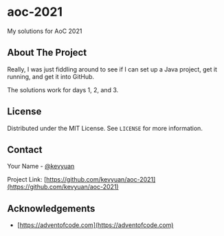 # aoc-2021
 My solutions for AoC 2021



<!-- ABOUT THE PROJECT -->
## About The Project

Really, I was just fiddling around to see if I can set up a Java project, get it running, and get it into GitHub.  

The solutions work for days 1, 2, and 3. 


<!-- LICENSE -->
## License

Distributed under the MIT License. See `LICENSE` for more information.



<!-- CONTACT -->
## Contact

Your Name - [@kevyuan](https://twitter.com/kevyuan) 

Project Link: [https://github.com/kevyuan/aoc-2021](https://github.com/kevyuan/aoc-2021)



<!-- ACKNOWLEDGEMENTS -->
## Acknowledgements

* [https://adventofcode.com](https://adventofcode.com)


